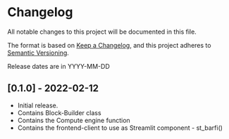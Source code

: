 # Changelog
All notable changes to this project will be documented in this file.

The format is based on [Keep a Changelog](https://keepachangelog.com/en/1.0.0/),
and this project adheres to [Semantic Versioning](https://semver.org/spec/v2.0.0.html).

Release dates are in YYYY-MM-DD

## [0.1.0] - 2022-02-12

- Initial release.
- Contains Block-Builder class
- Contains the Compute engine function
- Contains the frontend-client to use as Streamlit component - st_barfi()
